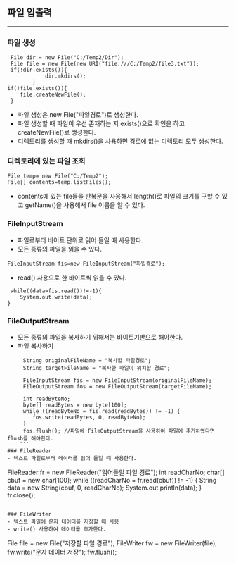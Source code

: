 ## 파일 입출력
---
### 파일 생성
```
 File dir = new File("C:/Temp2/Dir");
 File file = new File(new URI("file:///C:/Temp2/file3.txt"));
 if(!dir.exists()){
            dir.mkdirs();
        }
if(!file.exists()){
    file.createNewFile();
 }
```
- 파일 생성은 new File("파일경로")로 생성한다. 
- 파일 생성할 때 파일이 우선 존재하는 지 exists()으로 확인을 하고 createNewFile()로 생성한다.
- 디렉토리를 생성할 때 mkdirs()을 사용하면 경로에 없는 디렉토리 모두 생성한다.
### 디렉토리에 있는 파일 조회
```
File temp= new File("C:/Temp2");
File[] contents=temp.listFiles();
```
- contents에 있는 file들을 반복문을 사용해서 length()로 파일의 크기를 구할 수 있고 getName()을 사용해서 file 이름을 알 수 있다.

### FileInputStream
- 파일로부터 바이트 단위로 읽어 들일 때 사용한다.
- 모든 종류의 파일을 읽을 수 있다.
```
FileInputStream fis=new FileInputStream("파일경로");
```
- read() 사용으로 한 바이트씩 읽을 수 있다.
```
 while((data=fis.read())!=-1){  
    System.out.write(data);
}
```
### FileOutputStream
- 모든 종류의 파일을 복사하기 위해서는 바이트기반으로 해야한다.
- 파일 복사하기
```
     String originalFileName = "복사할 파일경로";
     String targetFileName = "복사한 파일이 위치할 경로";

     FileInputStream fis = new FileInputStream(originalFileName);
     FileOutputStream fos = new FileOutputStream(targetFileName);

     int readByteNo;
     byte[] readBytes = new byte[100];
     while ((readByteNo = fis.read(readBytes)) != -1) {
        fos.write(readBytes, 0, readByteNo);
     }
     fos.flush(); //파일에 FileOutputStream을 사용하여 파일에 추가하였다면 flush를 해야한다.
    ```
### FileReader
- 텍스트 파일로부터 데이터를 읽어 들일 때 사용한다.
```
 FileReader fr = new FileReader("읽어들일 파일 경로");
 int readCharNo;
 char[] cbuf = new char[100];
 while ((readCharNo = fr.read(cbuf)) != -1) {
     String data = new String(cbuf, 0, readCharNo);
     System.out.println(data);
 }
 fr.close();
```

### FileWriter
- 텍스트 파일에 문자 데이터를 저장할 때 사용
- write() 사용하여 데이터를 추가한다.
```
 File file = new File("저장할 파일 경로");
 FileWriter fw = new FileWriter(file);
 fw.write("문자 데이터 저장");
 fw.flush();
```